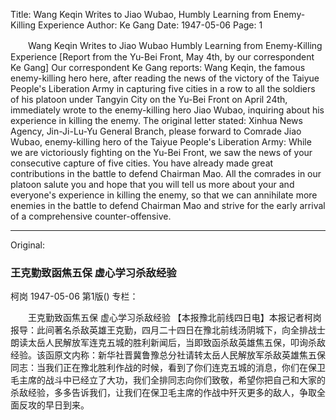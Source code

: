 Title: Wang Keqin Writes to Jiao Wubao, Humbly Learning from Enemy-Killing Experience
Author: Ke Gang
Date: 1947-05-06
Page: 1

　　Wang Keqin Writes to Jiao Wubao
    Humbly Learning from Enemy-Killing Experience
    [Report from the Yu-Bei Front, May 4th, by our correspondent Ke Gang] Our correspondent Ke Gang reports: Wang Keqin, the famous enemy-killing hero here, after reading the news of the victory of the Taiyue People's Liberation Army in capturing five cities in a row to all the soldiers of his platoon under Tangyin City on the Yu-Bei Front on April 24th, immediately wrote to the enemy-killing hero Jiao Wubao, inquiring about his experience in killing the enemy. The original letter stated: Xinhua News Agency, Jin-Ji-Lu-Yu General Branch, please forward to Comrade Jiao Wubao, enemy-killing hero of the Taiyue People's Liberation Army: While we are victoriously fighting on the Yu-Bei Front, we saw the news of your consecutive capture of five cities. You have already made great contributions in the battle to defend Chairman Mao. All the comrades in our platoon salute you and hope that you will tell us more about your and everyone's experience in killing the enemy, so that we can annihilate more enemies in the battle to defend Chairman Mao and strive for the early arrival of a comprehensive counter-offensive.



<hr /> 

Original: 


### 王克勤致函焦五保  虚心学习杀敌经验
柯岗
1947-05-06
第1版()
专栏：

　　王克勤致函焦五保
    虚心学习杀敌经验
    【本报豫北前线四日电】本报记者柯岗报导：此间著名杀敌英雄王克勤，四月二十四日在豫北前线汤阴城下，向全排战士朗读太岳人民解放军连克五城的胜利新闻后，当即致函杀敌英雄焦五保，叩询杀敌经验。该函原文内称：新华社晋冀鲁豫总分社请转太岳人民解放军杀敌英雄焦五保同志：当我们正在豫北胜利作战的时候，看到了你们连克五城的消息，你们在保卫毛主席的战斗中已经立了大功，我们全排同志向你们致敬，希望你把自己和大家的杀敌经验，多多告诉我们，让我们在保卫毛主席的作战中歼灭更多的敌人，争取全面反攻的早日到来。

